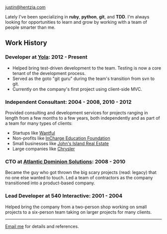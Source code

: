 <justin@hentzia.com>

Lately I've been specializing in **ruby**, **python**, **git**, and **TDD**. I'm always looking for opportunities to learn and grow by working with a team of people smarter than me.

## Work History

### Developer at [Yola](https://www.yola.com/): 2012 - Present

* Helped bring test-driven development to the team. Testing is now a core tenant of the development process.
* Served as the goto "git guru" during the team's transition from svn to git.
* Currently on the company's first project using client-side MVC.

### Independent Consultant: 2004 - 2008, 2010 - 2012

Provided consulting and development services for projects ranging in length from a few months to a few years, both independently and as part of a team for many types of clients:

* Startups like [Wantful](https://wantful.com/)
* Non-profits like [InCharge Education Foundation](http://www.incharge.org/foundation)
* Small businesses like [John's Island Real Estate](http://johnsislandrealestate.com/)
* Large companies like [Chrysler](http://www.chrysler.com/)

### CTO at [Atlantic Dominion Solutions](http://www.railsdevelopment.com/developers/atlantic-dominion-solutions): 2008 - 2010
 
Became the guy who got thrown the big scary projects (read: legacy) that no one else wanted to touch. Led a team of contractors as the company transitioned into a product-based company.

### Lead Developer at 540 Interactive: 2001 - 2004

Helped bring the company from a two-person shop working on small projects to a six-person team taking on larger projects for many clients.

---

[Email me](mailto:justin@hentzia.com) for details and references.
